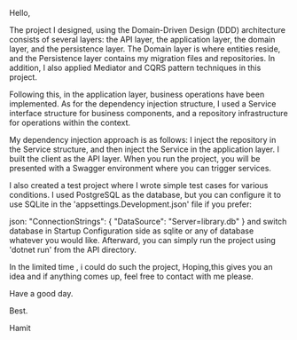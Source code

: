 Hello, 

The project I designed, using the Domain-Driven Design (DDD) architecture consists of several layers: the API layer, the application layer, the domain layer, and the persistence layer. The Domain layer is where entities reside, and the Persistence layer contains my migration files and repositories. In addition, I also applied Mediator and CQRS pattern techniques in this project.

Following this, in the application layer, business operations have been implemented. As for the dependency injection structure, I used a Service interface structure for business components, and a repository infrastructure for operations within the context.

My dependency injection approach is as follows: I inject the repository in the Service structure, and then inject the Service in the application layer. I built the client as the API layer. When you run the project, you will be presented with a Swagger environment where you can trigger services.

I also created a test project where I wrote simple test cases for various conditions. I used PostgreSQL as the database, but you can configure it to use SQLite in the 'appsettings.Development.json' file if you prefer:

json:
"ConnectionStrings": {
    "DataSource": "Server=library.db"
} 
and switch database in Startup Configuration side as  sqlite or any of database whatever you would like. 
Afterward, you can simply run the project using 'dotnet run' from the API directory. 

In the limited time , i could do such the project, Hoping,this gives you an idea and if anything comes up, feel free to contact with me please.

Have a good day.

Best.

Hamit 
